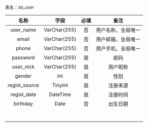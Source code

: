表名：sb_user

|     名称      |     字段     | 必填 |        备注        |
| :-----------: | :----------: | :--: | :----------------: |
|   user_name   | VarChar(255) |  否  | 用户名称，全局唯一 |
|     email     | VarChar(255) |  否  | 用户邮箱，全局唯一 |
|     phone     | VarChar(255) |  否  | 用户手机，全局唯一 |
|   password    | VarChar(255) |  是  |        密码        |
|   user_nick   | VarChar(255) |  是  |      用户昵称      |
|    gender     |     int      |  是  |        性别        |
| regist_source |   TinyInt    |  是  |      注册来源      |
|  regist_date  |   DateTime   |  是  |      注册时间      |
|   birthday    |     Date     |  否  |      出生日期      |
|               |              |      |                    |
|               |              |      |                    |
|               |              |      |                    |
|               |              |      |                    |
|               |              |      |                    |
|               |              |      |                    |
|               |              |      |                    |